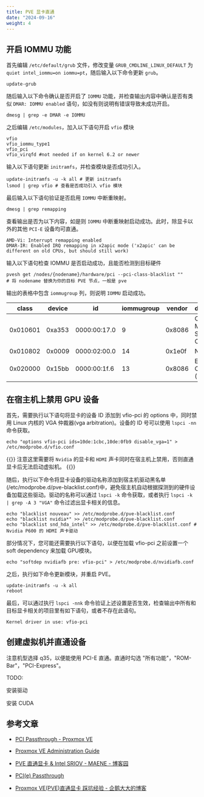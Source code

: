 ```yaml
---
title: PVE 显卡直通
date: "2024-09-16"
weight: 4
---
```


## 开启 IOMMU 功能

首先编辑 `/etc/default/grub` 文件，修改变量 `GRUB_CMDLINE_LINUX_DEFAULT` 为 `quiet intel_iommu=on iommu=pt`，随后输入以下命令更新 `grub`。

```shell
update-grub
```

随后输入以下命令确认是否开启了 `IOMMU` 功能，并检查输出内容中确认是否有类似 `DMAR: IOMMU enabled` 语句，如没有则说明有错误导致未成功开启。

```shell
dmesg | grep -e DMAR -e IOMMU
```

之后编辑 `/etc/modules`，加入以下语句开启 `vfio` 模块

```textile
vfio
vfio_iommu_type1
vfio_pci
vfio_virqfd #not needed if on kernel 6.2 or newer
```

输入以下语句更新 `initramfs`，并检查模块是否成功引入。

```shell
update-initramfs -u -k all # 更新 initramfs
lsmod | grep vfio # 查看是否成功引入 vfio 模块
```

最后输入以下语句验证是否启用 `IOMMU` 中断重映射。

```shell
dmesg | grep remapping
```

查看输出是否为以下内容，如是则 `IOMMU` 中断重映射启动成功。此时，除显卡以外的其他 `PCI-E` 设备均可直通。

```textile
AMD-Vi: Interrupt remapping enabled
DMAR-IR: Enabled IRQ remapping in x2apic mode ('x2apic' can be different on old CPUs, but should still work)
```

输入以下语句检查 IOMMU 是否启动成功，且能否检测到目标硬件

```shell
pvesh get /nodes/{nodename}/hardware/pci --pci-class-blacklist ""
# 将 nodename 替换为你的目标 PVE 节点，一般是 pve
```

输出的表格中包含 `iommugroup` 列，则说明 `IOMMU` 启动成功。

| class    | device | id           | iommugroup | vendor | device_name                                 |
| -------- | ------ | ------------ | ---------- | ------ | ------------------------------------------- |
| 0x010601 | 0xa353 | 0000:00:17.0 | 9          | 0x8086 | Cannon Lake Mobile PCH SATA AHCI Controller |
| 0x010802 | 0x0009 | 0000:02:00.0 | 14         | 0x1e0f | NVMe SSD                                    |
| 0x020000 | 0x15bb | 0000:00:1f.6 | 13         | 0x8086 | Ethernet Connection (7) I219-LM             |

## 在宿主机上禁用 GPU 设备

首先，需要执行以下语句将显卡的设备 ID 添加到 vfio-pci 的 options 中，同时禁用 Linux 内核的 VGA 仲裁器(vga arbitration)。设备的 ID 号可以使用 `lspci -nn` 命令获取。

```shell
echo "options vfio-pci ids=10de:1cbc,10de:0fb9 disable_vga=1" > /etc/modprobe.d/vfio.conf
```

{{<callout type="info">}}
注意这里需要将 `Nvidia` 的显卡和 `HDMI` 声卡同时在宿主机上禁用，否则直通显卡后无法启动虚拟机。
{{</callout>}}

随后，执行以下命令将显卡设备的驱动名称添加到宿主机驱动黑名单(/etc/modprobe.d/pve-blacklist.conf)中，避免宿主机自动根据探测到的硬件设备加载这些驱动。驱动的名称可以通过 `lspci -k` 命令获取，或者执行 `lspci -k | grep -A 3 "VGA"` 命令过滤出显卡相关的信息。

```shell
echo "blacklist nouveau" >> /etc/modprobe.d/pve-blacklist.conf
echo "blacklist nvidia*" >> /etc/modprobe.d/pve-blacklist.conf
echo "blacklist snd_hda_intel" >> /etc/modprobe.d/pve-blacklist.conf # Nvidia P600 的 HDMI 声卡驱动
```

部分情况下，您可能还需要执行以下语句，以便在加载 vfio-pci 之前设置一个 soft dependency 来加载 GPU模块。

```shell
echo "softdep nvidiafb pre: vfio-pci" > /etc/modprobe.d/nvidiafb.conf
```

之后，执行如下命令更新模块，并重启 PVE。

```shell
update-initramfs -u -k all
reboot
```

最后，可以通过执行 `lspci -nnk` 命令验证上述设置是否生效，检查输出中所有和目标显卡相关的项目里有如下语句，或者不存在此语句。

```
Kernel driver in use: vfio-pci
```

## 创建虚拟机并直通设备

注意机型选择 q35，以便能使用 PCI-E 直通。直通时勾选 "所有功能"，"ROM-Bar"，"PCI-Express"。

TODO:

安装驱动

安装 CUDA

## 参考文章

- [PCI Passthrough - Proxmox VE](https://pve.proxmox.com/wiki/PCI_Passthrough)

- [Proxmox VE Administration Guide](https://pve.proxmox.com/pve-docs/pve-admin-guide.html#qm_pci_passthrough)

- [PVE 直通显卡 & Intel SRIOV - MAENE - 博客园](https://www.cnblogs.com/MAENESA/p/18005241)

- [PCI(e) Passthrough](https://pve.proxmox.com/wiki/PCI(e)_Passthrough)

- [Proxmox VE(PVE)直通显卡 踩坑经验 - 企鹅大大的博客](https://qiedd.com/669.html)
